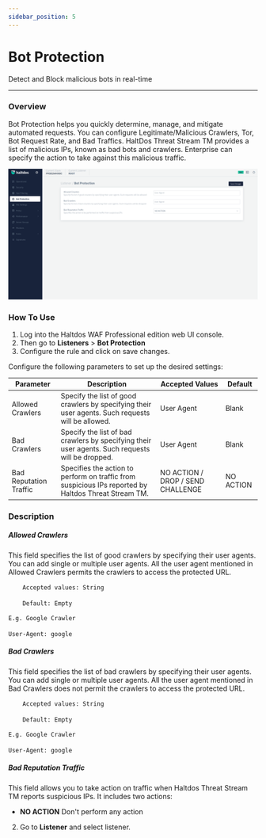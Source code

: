 ```yaml
---
sidebar_position: 5
---
```




# Bot Protection 


Detect and Block malicious bots in real-time

---

###  Overview

Bot Protection helps you quickly determine, manage, and mitigate automated requests. You can configure Legitimate/Malicious Crawlers, Tor, Bot Request Rate, and Bad Traffics. HaltDos Threat Stream TM provides a list of malicious IPs, known as bad bots and crawlers. Enterprise can specify the action to take against this malicious traffic.

![bot_protection](/img/pro-waf/docs/bot_protection.png)

### How To Use
1. Log into the Haltdos WAF Professional edition web UI console.
2. Then go to **Listeners** > **Bot Protection**
3. Configure the rule and click on save changes.

Configure the following parameters to set up the desired settings:

  | Parameter | Description| Accepted Values | Default |
  |---------- | ------------ | -----------  | --------- |
  | Allowed Crawlers | Specify the list of good crawlers by specifying their user agents. Such requests will be allowed. | User Agent | Blank |
  | Bad Crawlers | Specify the list of bad crawlers by specifying their user agents. Such requests will be dropped. | User Agent | Blank |
  | Bad Reputation Traffic | Specifies the action to perform on traffic from suspicious IPs reported by Haltdos Threat Stream TM.| NO ACTION / DROP / SEND CHALLENGE | NO ACTION |
  

### Description

##### **Allowed Crawlers**
This field specifies the list of good crawlers by specifying their user agents. You can add single or multiple user agents. All the user agent mentioned in Allowed Crawlers permits the crawlers to access the protected URL. 

```
    Accepted values: String

    Default: Empty  
```


    E.g. Google Crawler  

    User-Agent: google  

##### **Bad Crawlers**
This field specifies the list of bad crawlers by specifying their user agents. You can add single or multiple user agents. All the user agent mentioned in Bad Crawlers does not permit the crawlers to access the protected URL.

```
    Accepted values: String  
    
    Default: Empty  
```


    E.g. Google Crawler  

    User-Agent: google  

##### **Bad Reputation Traffic**

This field allows you to take action on traffic when Haltdos Threat Stream TM reports suspicious IPs. It includes two actions:

- **NO ACTION**
Don't perform any action  
2. Go to **Listener** and select listener.
